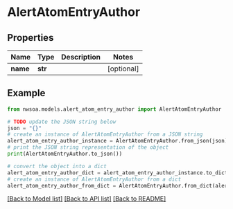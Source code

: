 # AlertAtomEntryAuthor


## Properties

Name | Type | Description | Notes
------------ | ------------- | ------------- | -------------
**name** | **str** |  | [optional] 

## Example

```python
from nwsoa.models.alert_atom_entry_author import AlertAtomEntryAuthor

# TODO update the JSON string below
json = "{}"
# create an instance of AlertAtomEntryAuthor from a JSON string
alert_atom_entry_author_instance = AlertAtomEntryAuthor.from_json(json)
# print the JSON string representation of the object
print(AlertAtomEntryAuthor.to_json())

# convert the object into a dict
alert_atom_entry_author_dict = alert_atom_entry_author_instance.to_dict()
# create an instance of AlertAtomEntryAuthor from a dict
alert_atom_entry_author_from_dict = AlertAtomEntryAuthor.from_dict(alert_atom_entry_author_dict)
```
[[Back to Model list]](../README.md#documentation-for-models) [[Back to API list]](../README.md#documentation-for-api-endpoints) [[Back to README]](../README.md)


